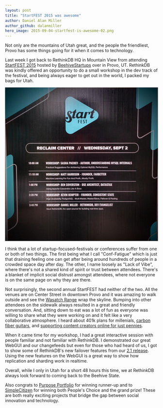 ```yaml
---
layout: post
title: "StartFEST 2015 was awesome"
author: Daniel Alan Miller
author_github: dalanmiller
hero_image: 2015-09-04-startfest-is-awesome-02.png
---
```


Not only are the mountains of Utah great, and the people the friendliest, Provo has some things going for it when it comes to technology.

Last week I got back to RethinkDB HQ in Mountain View from attending [StartFEST 2015][startfest] hosted by [BeehiveStartups][beehive] over in Provo, UT. RethinkDB was kindly offered an opportunity to do a small workshop in the dev track of the festival, and being always eager to get out in the world, I packed my bags for Utah.

<!--more-->

![](assets/images/posts/2015-09-04-startfest-is-awesome-01.png)

I think that a lot of startup-focused-festivals or conferences suffer from one or both of two things. The first being what I call "Conf-Fatigue" which is just that draining feeling one can get after being around hundreds of people in a crowded space day after day. The other, I name loosely as "Lack of Vibe", where there's not a shared kind of spirit or trust between attendees. There's a blanket of implicit social distrust amongst attendees, where not everyone is on the same page on why they are there.

Not surprisingly, the second annual StartFEST had neither of the two. All the venues are on Center Street in downtown Provo and it was amazing to walk outside and see the [Wasatch Range][wasatch] wrap the skyline. Bumping into other attendees on the sidewalk always resulted in a great and friendly conversation. And, sitting down to eat was a lot of fun as everyone was willing to share what they were working on and it felt like a very collaborative atmosphere. I heard about 401k plans for millenials, [carbon fiber guitars][klos], and [supporting content creators online for just pennies][pennypledge].

When it came time for my workshop, I had a great interactive session with people familiar and not familiar with RethinkDB. I demonstrated our great WebGUI and our changefeeds but even for those who had heard of us, I got to show some of RethinkDB's new failover features from our [2.1 release][2_1]. Using the new features on the WebGUI is a great way to show how replication and sharding work in realtime.

Overall, while I only in Utah for a short 48 hours this time, we at RethinkDB always look forward to coming back to the Beehive State.

Also congrats to [Purpose Portfolio][purpose_portfolio] for winning runner-up and to [SimpleCitizen][simplecitizen] for winning both People's Choice and the grand prize! These are both really exciting projects that bridge the gap between social innovation and technology.

[2_1]:https://rethinkdb.com/blog/2.1-release/
[beehive]: https://beehivestartups.com/about/
[klos]: http://www.klosguitars.com/
[pennypledge]: https://pennypledge.co/welcome/
[purpose_portfolio]: https://www.purposeportfolio.org/
[simplecitizen]: http://www.simplecitizen.com/
[startfest]: https://startfestival.com/
[wasatch]: https://en.wikipedia.org/wiki/Wasatch_Range

